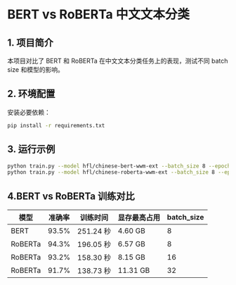# BERT vs RoBERTa 中文文本分类

## 1. 项目简介
本项目对比了 BERT 和 RoBERTa 在中文文本分类任务上的表现，测试不同 batch size 和模型的影响。

## 2. 环境配置
安装必要依赖：
```bash
pip install -r requirements.txt
```

## 3. 运行示例
```bash
python train.py --model hfl/chinese-bert-wwm-ext --batch_size 8 --epochs 3 --learning_rate 2e-5 --gradient_accumulation_steps 16 --warmup_ratio 0.1 --lr_scheduler_type linear
python train.py --model hfl/chinese-roberta-wwm-ext --batch_size 8 --epochs 3 --learning_rate 2e-5 --gradient_accumulation_steps 16 --warmup_ratio 0.1 --lr_scheduler_type linear
```

## 4.BERT vs RoBERTa 训练对比

| 模型     | 准确率 | 训练时间 | 显存最高占用 | batch_size |
|----------|--------|----------|-------------|------------|
| BERT     | 93.5%  | 251.24 秒 | 4.60 GB     | 8          |
| RoBERTa  | 94.3%  | 196.05 秒 | 6.57 GB     | 8          |
| RoBERTa  | 93.2%  | 158.30 秒 | 8.15 GB     | 16         |
| RoBERTa  | 91.7%  | 138.73 秒 | 11.31 GB    | 32         |
